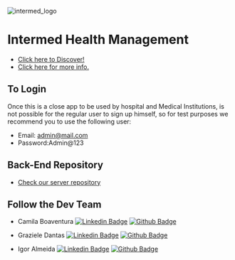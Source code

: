 ![intermed_logo](https://res.cloudinary.com/ialmeida/image/upload/v1621466765/pictures/file_jkokm6.png)

# Intermed Health Management 

 
- [Click here to Discover!](https://intermed.netlify.app/)
- [Click here for more info.](https://www.canva.com/design/DAEfBt5I76Q/ceJu0pwSFlj6vx6X1H4T1A/view?utm_content=DAEfBt5I76Q&utm_campaign=designshare&utm_medium=link&utm_source=publishpresent)


## To Login 

Once this is a close app to be used by hospital and Medical Institutions, is not possible for the regular user to sign up himself, so for test purposes we recommend you to use the following user:

- Email: admin@mail.com
- Password:Admin@123

## Back-End Repository
- [Check our server repository](https://github.com/Trolleza/intermed-server-MERN)


## Follow the Dev Team
- Camila Boaventura   [![Linkedin Badge](https://img.shields.io/badge/-LinkedIn-blue?style=flat-square&logo=Linkedin&logoColor=white&link=https://www.linkedin.com/in/camilaboaventura/)](https://www.linkedin.com/in/camilaboaventura/) [![Github Badge](https://img.shields.io/github/followers/camilamboaventura?style=social&link=https://github.com/camilamboaventura/)](https://github.com/camilamboaventura)



- Graziele Dantas   [![Linkedin Badge](https://img.shields.io/badge/-LinkedIn-blue?style=flat-square&logo=Linkedin&logoColor=white&link=https://www.linkedin.com/in/trolleza/)](https://www.linkedin.com/in/trolleza/) [![Github Badge](https://img.shields.io/github/followers/Trolleza?style=social&link=https://github.com/Trolleza/)](https://github.com/Trolleza)


- Igor Almeida  [![Linkedin Badge](https://img.shields.io/badge/-LinkedIn-blue?style=flat-square&logo=Linkedin&logoColor=white&link=https://www.linkedin.com/in/ialmeidapb/)](https://www.linkedin.com/in/ialmeidapb/)  [![Github Badge](https://img.shields.io/github/followers/ialmeidapb?style=social&link=https://github.com/ialmeidapb/)](https://github.com/ialmeidapb)

